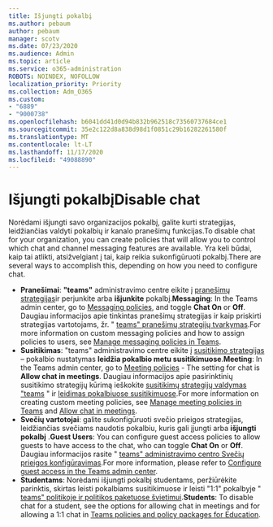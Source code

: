 ```yaml
---
title: Išjungti pokalbį
ms.author: pebaum
author: pebaum
manager: scotv
ms.date: 07/23/2020
ms.audience: Admin
ms.topic: article
ms.service: o365-administration
ROBOTS: NOINDEX, NOFOLLOW
localization_priority: Priority
ms.collection: Adm_O365
ms.custom:
- "6889"
- "9000738"
ms.openlocfilehash: b6041dd41d0d94b832b962518c73560737684ce1
ms.sourcegitcommit: 35e2c122d8a838d98d1f0851c29b16282261580f
ms.translationtype: MT
ms.contentlocale: lt-LT
ms.lasthandoff: 11/17/2020
ms.locfileid: "49088890"
---
```

# <a name="disable-chat"></a><span data-ttu-id="07c5b-102">Išjungti pokalbį</span><span class="sxs-lookup"><span data-stu-id="07c5b-102">Disable chat</span></span>

<span data-ttu-id="07c5b-103">Norėdami išjungti savo organizacijos pokalbį, galite kurti strategijas, leidžiančias valdyti pokalbių ir kanalo pranešimų funkcijas.</span><span class="sxs-lookup"><span data-stu-id="07c5b-103">To disable chat for your organization, you can create policies that will allow you to control which chat and channel messaging features are available.</span></span> <span data-ttu-id="07c5b-104">Yra keli būdai, kaip tai atlikti, atsižvelgiant į tai, kaip reikia sukonfigūruoti pokalbį.</span><span class="sxs-lookup"><span data-stu-id="07c5b-104">There are several ways to accomplish this, depending on how you need to configure chat.</span></span>

- <span data-ttu-id="07c5b-105">**Pranešimai**: **"teams"** administravimo centre eikite į [pranešimų strategijas](https://admin.teams.microsoft.com/)ir perjunkite arba **išjunkite** pokalbį.</span><span class="sxs-lookup"><span data-stu-id="07c5b-105">**Messaging**: In the Teams admin center,  go to [Messaging policies](https://admin.teams.microsoft.com/), and toggle **Chat On** or **Off**.</span></span> <span data-ttu-id="07c5b-106">Daugiau informacijos apie tinkintas pranešimų strategijas ir kaip priskirti strategijas vartotojams, žr. " [teams" pranešimų strategijų tvarkymas](https://docs.microsoft.com/microsoftteams/messaging-policies-in-teams).</span><span class="sxs-lookup"><span data-stu-id="07c5b-106">For more information on custom messaging policies and how to assign policies to users, see [Manage messaging policies in Teams](https://docs.microsoft.com/microsoftteams/messaging-policies-in-teams).</span></span>
- <span data-ttu-id="07c5b-107">**Susitikimas**: "teams" administravimo centre eikite į [susitikimo strategijas](https://admin.teams.microsoft.com/) – pokalbio nustatymas **leidžia pokalbio metu susitikimuose**.</span><span class="sxs-lookup"><span data-stu-id="07c5b-107">**Meeting**: In the Teams admin center, go to [Meeting policies](https://admin.teams.microsoft.com/) - The setting for chat is **Allow chat in meetings**.</span></span> <span data-ttu-id="07c5b-108">Daugiau informacijos apie pasirinktinių susitikimo strategijų kūrimą ieškokite [susitikimų strategijų valdymas "teams](https://docs.microsoft.com/microsoftteams/meeting-policies-in-teams) " ir [leidimas pokalbiuose susitikimuose](https://docs.microsoft.com/microsoftteams/meeting-policies-in-teams#allow-chat-in-meetings).</span><span class="sxs-lookup"><span data-stu-id="07c5b-108">For more information on creating custom meeting policies, see [Manage meeting policies in Teams](https://docs.microsoft.com/microsoftteams/meeting-policies-in-teams) and [Allow chat in meetings](https://docs.microsoft.com/microsoftteams/meeting-policies-in-teams#allow-chat-in-meetings).</span></span>
- <span data-ttu-id="07c5b-109">**Svečių vartotojai**: galite sukonfigūruoti svečio prieigos strategijas, leidžiančias svečiams naudotis pokalbiu, kuris gali įjungti arba **išjungti** **pokalbį** .</span><span class="sxs-lookup"><span data-stu-id="07c5b-109">**Guest Users**: You can configure guest access policies to allow guests to have access to the chat, who can toggle **Chat On** or **Off**.</span></span> <span data-ttu-id="07c5b-110">Daugiau informacijos rasite " [teams" administravimo centro Svečių prieigos konfigūravimas](https://docs.microsoft.com/microsoftteams/set-up-guests#configure-guest-access-in-the-teams-admin-center).</span><span class="sxs-lookup"><span data-stu-id="07c5b-110">For more information, please refer to [Configure guest access in the Teams admin center](https://docs.microsoft.com/microsoftteams/set-up-guests#configure-guest-access-in-the-teams-admin-center).</span></span>
- <span data-ttu-id="07c5b-111">**Studentams**: Norėdami išjungti pokalbį studentams, peržiūrėkite parinktis, skirtas leisti pokalbiams susitikimuose ir leisti "1:1" pokalbyje " [teams" politikoje ir politikos paketuose švietimui](https://docs.microsoft.com/microsoftteams/policy-packages-edu).</span><span class="sxs-lookup"><span data-stu-id="07c5b-111">**Students**: To disable chat for a student, see the options for allowing chat in meetings and for allowing a 1:1 chat in [Teams policies and policy packages for Education](https://docs.microsoft.com/microsoftteams/policy-packages-edu).</span></span>





